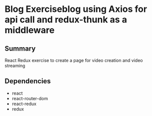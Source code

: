 # Blog Exerciseblog using Axios for api call and redux-thunk as a middleware
## Summary
React Redux exercise to create a page for video creation and video streaming 

## Dependencies
- react
- react-router-dom
- react-redux
- redux
